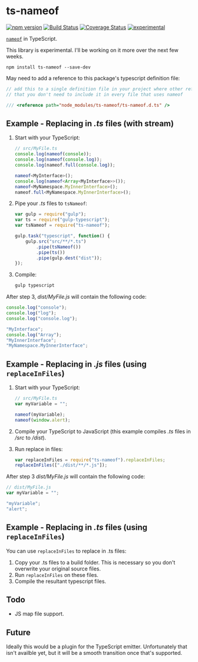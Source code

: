 ﻿ts-nameof
==========

[![npm version](https://badge.fury.io/js/ts-nameof.svg)](https://badge.fury.io/js/ts-nameof)
[![Build Status](https://travis-ci.org/dsherret/ts-nameof.svg)](https://travis-ci.org/dsherret/ts-nameof)
[![Coverage Status](https://coveralls.io/repos/dsherret/ts-nameof/badge.svg?branch=master&service=github)](https://coveralls.io/github/dsherret/ts-nameof?branch=master)
[![experimental](http://badges.github.io/stability-badges/dist/experimental.svg)](http://github.com/badges/stability-badges)

[`nameof`](https://msdn.microsoft.com/en-us/library/dn986596.aspx) in TypeScript.

This library is experimental. I'll be working on it more over the next few weeks.

```
npm install ts-nameof --save-dev
```

May need to add a reference to this package's typescript definition file:

```typescript
// add this to a single definition file in your project where other references are located so
// that you don't need to include it in every file that uses nameof

/// <reference path="node_modules/ts-nameof/ts-nameof.d.ts" />
```

## Example - Replacing in *.ts* files (with stream)

1. Start with your TypeScript:

    ```typescript
    // src/MyFile.ts
    console.log(nameof(console));
    console.log(nameof(console.log));
    console.log(nameof.full(console.log));

    nameof<MyInterface>();
    console.log(nameof<Array<MyInterface>>());
    nameof<MyNamespace.MyInnerInterface>();
    nameof.full<MyNamespace.MyInnerInterface>();
    ```

2. Pipe your *.ts* files to `tsNameof`:

    ```javascript
    var gulp = require("gulp");
    var ts = require("gulp-typescript");
    var tsNameof = require("ts-nameof");

    gulp.task("typescript", function() {
        gulp.src("src/**/*.ts")
            .pipe(tsNameof())
            .pipe(ts())
            .pipe(gulp.dest("dist"));
    });
    ```

3. Compile:

    ```bash
    gulp typescript
    ```

After step 3, *dist/MyFile.js* will contain the following code:

```javascript
console.log("console");
console.log("log");
console.log("console.log");

"MyInterface";
console.log("Array");
"MyInnerInterface";
"MyNamespace.MyInnerInterface";
```


## Example - Replacing in *.js* files (using `replaceInFiles`)

1. Start with your TypeScript:

    ```typescript
    // src/MyFile.ts
    var myVariable = "";

    nameof(myVariable);
    nameof(window.alert);
    ```

2. Compile your TypeScript to JavaScript (this example compiles *.ts* files in */src* to */dist*).

3. Run replace in files:

    ```javascript
    var replaceInFiles = require("ts-nameof").replaceInFiles;
    replaceInFiles(["./dist/**/*.js"]);
    ```

After step 3 *dist/MyFile.js* will contain the following code:

```javascript
// dist/MyFile.js
var myVariable = "";

"myVariable";
"alert";
```

## Example - Replacing in *.ts* files (using `replaceInFiles`)

You can use `replaceInFiles` to replace in .ts files:

1. Copy your .ts files to a build folder. This is necessary so you don't overwrite your original source files.
2. Run `replaceInFiles` on these files.
3. Compile the resultant typescript files.

## Todo

* JS map file support.

## Future

Ideally this would be a plugin for the TypeScript emitter. Unfortunately that isn't availble yet, but it will be a smooth transition once that's supported.
